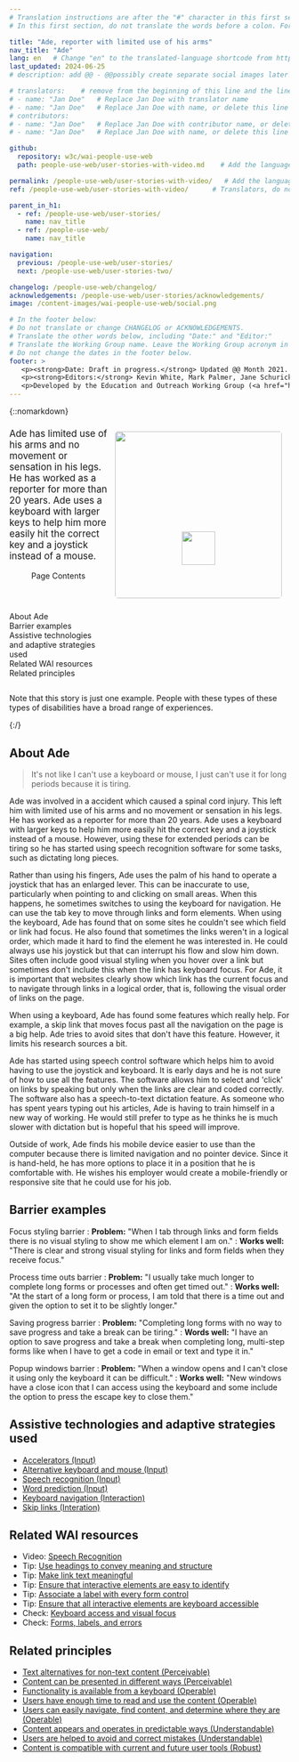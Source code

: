 ```yaml
---
# Translation instructions are after the "#" character in this first section. They are comments that do not show up in the web page. You do not need to translate the instructions after #.
# In this first section, do not translate the words before a colon. For example, do not translate "title:". Do translate the text after "title:".

title: "Ade, reporter with limited use of his arms"
nav_title: "Ade"
lang: en   # Change "en" to the translated-language shortcode from https://www.iana.org/assignments/language-subtag-registry/language-subtag-registry
last_updated: 2024-06-25
# description: add @@ - @@possibly create separate social images later

# translators:    # remove from the beginning of this line and the lines below: "# " (the hash sign and the space)
# - name: "Jan Doe"   # Replace Jan Doe with translator name
# - name: "Jan Doe"   # Replace Jan Doe with name, or delete this line if not multiple translators
# contributors:
# - name: "Jan Doe"   # Replace Jan Doe with contributor name, or delete this line if none
# - name: "Jan Doe"   # Replace Jan Doe with name, or delete this line if not multiple contributors

github:
  repository: w3c/wai-people-use-web
  path: people-use-web/user-stories-with-video.md    # Add the language shortcode to the middle of the filename, for example: people-use-web/user-stories-with-video.fr.md

permalink: /people-use-web/user-stories-with-video/   # Add the language shortcode to the end, with no slash at end, for example: /people-use-web/user-stories-with-video/fr
ref: /people-use-web/user-stories-with-video/      # Translators, do not change this

parent_in_h1:
  - ref: /people-use-web/user-stories/
    name: nav_title
  - ref: /people-use-web/
    name: nav_title

navigation:
  previous: /people-use-web/user-stories/
  next: /people-use-web/user-stories-two/

changelog: /people-use-web/changelog/
acknowledgements: /people-use-web/user-stories/acknowledgements/
image: /content-images/wai-people-use-web/social.png

# In the footer below:
# Do not translate or change CHANGELOG or ACKNOWLEDGEMENTS.
# Translate the other words below, including "Date:" and "Editor:"
# Translate the Working Group name. Leave the Working Group acronym in English.
# Do not change the dates in the footer below.
footer: >
   <p><strong>Date: Draft in progress.</strong> Updated @@ Month 2021. First published Month 20@@. CHANGELOG.</p>
   <p><strong>Editors:</strong> Kevin White, Mark Palmer, Jane Schurick, and <a href="https://www.w3.org/People/shadi/">Shadi Abou_Zahra</a>.  <strong>Contributors:</strong> @@name, @@name, and <a href="https://www.w3.org/groups/wg/eowg/participants">participants of EOWG</a>. ACKNOWLEDGEMENTS lists past editors and additional contributors.</p>
   <p>Developed by the Education and Outreach Working Group (<a href="http://www.w3.org/WAI/EO/">EOWG</a>). Previously developed with the <a href="https://www.w3.org/WAI/EO/2008/wai-age-tf">WAI-AGE Task Force</a>, with support of the <a href="https://www.w3.org/WAI/WAI-AGE/">WAI-AGE Project</a>.</p>
---
```


{::nomarkdown}

<style>
  .video-card {
    margin: 1em;
    float: none !important;
    max-width: inherit !important;
    width: 100% !important;
  }
  
  img.video {
    border-radius: 5px;
    width: 300px;
    max-width: 300px;
  }
  
  .video-card .play-button {
    position: relative;
    top: -120px;
    left: 120px;
    width: 60px;
    height: 60px;
  }
</style>

<aside class="box box-simple"><div class="box-i" style="display: flex">
  <div>
    <p style="font-size:120%; margin-top: 0.5em">Ade has limited use of his arms and no movement or sensation in his legs. He has worked as a reporter for more than 20 years. Ade uses a keyboard with larger keys to help him more easily hit the correct key and a joystick instead of a mouse.</p>
    <nav aria-labelledby="tocheading" id="toc">
      <header id="tocheading" class="box-h box-h-simple">Page Contents</header>
      <ul id="markdown-toc">
        <li><a href="#about-Ade" id="markdown-toc-about-Ade">About Ade</a></li>
        <li><a href="#barrier-examples" id="markdown-toc-barrier-examples">Barrier examples</a></li>
        <li><a href="#assistive-technologies-and-adaptive-strategies-used" id="markdown-toc-assistive-technologies-and-adaptive-strategies-used">Assistive technologies and adaptive strategies used</a></li>
        <li><a href="#related-wai-resources" id="markdown-toc-related-wai-resources">Related WAI resources</a></li>
        <li><a href="#related-principles" id="markdown-toc-related-principles">Related principles</a></li>
      </ul>
    </nav>
  </div>
  <div class="video-card" style="flex-grow: 1">
      <img class="video" src="https://i.ytimg.com/vi_webp/20SHvU2PKsM/maxresdefault.webp">
      <img class="play-button" src="https://www.starpng.com/public/uploads/preview/red-play-button-png-101576847279kuxmycuxzj.png">
  </div>
</aside>

<p>Note that this story is just one example. People with these types of these types of disabilities have a broad range of experiences.</p>

{:/}

## About Ade

> It's not like I can't use a keyboard or mouse, I just can't use it for long periods because it is tiring.

Ade was involved in a accident which caused a spinal cord injury. This left him with limited use of his arms and no movement or sensation in his legs. He has worked as a reporter for more than 20 years. Ade uses a keyboard with larger keys to help him more easily hit the correct key and a joystick instead of a mouse. However, using these for extended periods can be tiring so he has started using speech recognition software for some tasks, such as dictating long pieces. 

Rather than using his fingers, Ade uses the palm of his hand to operate a joystick that has an enlarged lever. This can be inaccurate to use, particularly when pointing to and clicking on small areas. When this happens, he sometimes switches to using the keyboard for navigation. He can use the tab key to move through links and form elements. When using the keyboard, Ade has found that on some sites he couldn't see which field or link had focus. He also found that sometimes the links weren't in a logical order, which made it hard to find the element he was interested in. He could always use his joystick but that can interrupt his flow and slow him down. Sites often include good visual styling when you hover over a link but sometimes don't include this when the link has keyboard focus. For Ade, it is important that websites clearly show which link has the current focus and to navigate through links in a logical order, that is, following the visual order of links on the page.

When using a keyboard, Ade has found some features which really help. For example, a skip link that moves focus past all the navigation on the page is a big help. Ade tries to avoid sites that don't have this feature. However, it limits his research sources a bit.

Ade has started using speech control software which helps him to avoid having to use the joystick and keyboard. It is early days and he is not sure of how to use all the features. The software allows him to select and 'click' on links by speaking but only when the links are clear and coded correctly. The software also has a speech-to-text dictation feature. As someone who has spent years typing out his articles, Ade is having to train himself in a new way of working. He would still prefer to type as he thinks he is much slower with dictation but is hopeful that his speed will improve.

Outside of work, Ade finds his mobile device easier to use than the computer because there is limited navigation and no pointer device. Since it is hand-held, he has more options to place it in a position that he is comfortable with. He wishes his employer would create a mobile-friendly or responsive site that he could use for his job.

## Barrier examples

Focus styling barrier
: **Problem:** "When I tab through links and form fields there is no visual styling to show me which element I am on."
: **Works well:** "There is clear and strong visual styling for links and form fields when they receive focus."

Process time outs barrier
: **Problem:** "I usually take much longer to complete long forms or processes and often get timed out."
: **Works well:** "At the start of a long form or process, I am told that there is a time out and given the option to set it to be slightly longer."

Saving progress barrier
: **Problem:** "Completing long forms with no way to save progress and take a break can be tiring."
: **Words well:** "I have an option to save progress and take a break when completing long, multi-step forms like when I have to get a code in email or text and type it in."

Popup windows barrier
: **Problem:** "When a window opens and I can't close it using only the keyboard it can be difficult."
: **Works well:** "New windows have a close icon that I can access using the keyboard and some include the option to press the escape key to close them."

## Assistive technologies and adaptive strategies used

* [Accelerators (Input)](/people-use-web/tools-techniques-input/#accelerators)
* [Alternative keyboard and mouse (Input)](/people-use-web/tools-techniques-input/#input)
* [Speech recognition (Input)](/people-use-web/tools-techniques-input/#speech)
* [Word prediction (Input)](/people-use-web/tools-techniques-input/#prediction)
* [Keyboard navigation (Interaction)](/people-use-web/tools-techniques-navigation/#keyboard)
* [Skip links (Interation)](/people-use-web/tools-techniques-navigation/#skip)

## Related WAI resources

* Video: [Speech Recognition](https://www.w3.org/WAI/perspective-videos/voice/)
* Tip: [Use headings to convey meaning and structure](https://www.w3.org/WAI/tips/writing/#use-headings-to-convey-meaning-and-structure)
* Tip: [Make link text meaningful](https://www.w3.org/WAI/tips/writing/#make-link-text-meaningful)
* Tip: [Ensure that interactive elements are easy to identify](https://www.w3.org/WAI/tips/designing/#ensure-that-interactive-elements-are-easy-to-identify)
* Tip: [Associate a label with every form control](https://www.w3.org/WAI/tips/developing/#associate-a-label-with-every-form-control)
* Tip: [Ensure that all interactive elements are keyboard accessible](https://www.w3.org/WAI/tips/developing/#ensure-that-all-interactive-elements-are-keyboard-accessible)
* Check: [Keyboard access and visual focus](https://www.w3.org/WAI/test-evaluate/preliminary/#interaction)
* Check: [Forms, labels, and errors](https://www.w3.org/WAI/test-evaluate/preliminary/#forms)

## Related principles

* [Text alternatives for non-text content (Perceivable)](https://www.w3.org/WAI/fundamentals/accessibility-principles/#alternatives)
* [Content can be presented in different ways (Perceivable)](https://www.w3.org/WAI/fundamentals/accessibility-principles/#adaptable)
* [Functionality is available from a keyboard (Operable)](https://www.w3.org/WAI/fundamentals/accessibility-principles/#keyboard)
* [Users have enough time to read and use the content (Operable)](https://www.w3.org/WAI/fundamentals/accessibility-principles/#time)
* [Users can easily navigate, find content, and determine where they are (Operable)](https://www.w3.org/WAI/fundamentals/accessibility-principles/#navigable)
* [Content appears and operates in predictable ways (Understandable)](https://www.w3.org/WAI/fundamentals/accessibility-principles/#predictable)
* [Users are helped to avoid and correct mistakes (Understandable)](https://www.w3.org/WAI/fundamentals/accessibility-principles/#tolerant)
* [Content is compatible with current and future user tools (Robust)](https://www.w3.org/WAI/fundamentals/accessibility-principles/#compatible)
